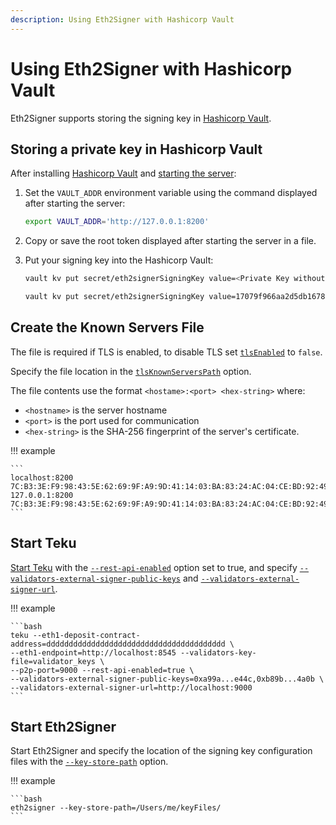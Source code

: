 ```yaml
---
description: Using Eth2Signer with Hashicorp Vault
---
```


# Using Eth2Signer with Hashicorp Vault

Eth2Signer supports storing the signing key in [Hashicorp Vault](https://www.hashicorp.com/products/vault/).


## Storing a private key in Hashicorp Vault

After installing [Hashicorp Vault](https://learn.hashicorp.com/vault/getting-started/install) and
[starting the server](https://learn.hashicorp.com/vault/getting-started/dev-server):

1. Set the `VAULT_ADDR` environment variable using the command displayed after starting the server:

    ```bash
    export VAULT_ADDR='http://127.0.0.1:8200'
    ```

1. Copy or save the root token displayed after starting the server in a file.

1. Put your signing key into the Hashicorp Vault:

    ```bash tab="Command"
    vault kv put secret/eth2signerSigningKey value=<Private Key without 0x prefix>
    ```

    ```bash tab="Example"
    vault kv put secret/eth2signerSigningKey value=17079f966aa2d5db1678ed32467165bbbd640868e7371ade8d5812ea856d2bbf
    ```

## Create the Known Servers File

The file is required if TLS is enabled, to disable TLS set [`tlsEnabled`](../../Reference/Key-Configuration-Files.md#hashicorp-vault)
to `false`. 

Specify the file location in the [`tlsKnownServersPath`](../../Reference/Key-Configuration-Files.md#hashicorp-vault)
option.

The file contents use the format `<hostame>:<port> <hex-string>` where:

* `<hostname>` is the server hostname
* `<port>` is the port used for communication
* `<hex-string>` is the SHA-256 fingerprint of the server's certificate.

!!! example

    ```
    localhost:8200 7C:B3:3E:F9:98:43:5E:62:69:9F:A9:9D:41:14:03:BA:83:24:AC:04:CE:BD:92:49:1B:8D:B2:A4:86:39:4C:BB
    127.0.0.1:8200 7C:B3:3E:F9:98:43:5E:62:69:9F:A9:9D:41:14:03:BA:83:24:AC:04:CE:BD:92:49:1B:8D:B2:A4:86:39:4C:BB
    ```

## Start Teku

[Start Teku] with the [`--rest-api-enabled`](https://docs.teku.pegasys.tech/en/latest/Reference/CLI/CLI-Syntax/#rest-api-enabled)
option set to true, and specify
[`--validators-external-signer-public-keys`](https://docs.teku.pegasys.tech/en/latest/Reference/CLI/CLI-Syntax/#validators-external-signer-public-keys)
and [`--validators-external-signer-url`](https://docs.teku.pegasys.tech/en/latest/Reference/CLI/CLI-Syntax/#validators-external-signer-url).

!!! example

    ```bash
    teku --eth1-deposit-contract-address=dddddddddddddddddddddddddddddddddddddddd \
    --eth1-endpoint=http://localhost:8545 --validators-key-file=validator_keys \
    --p2p-port=9000 --rest-api-enabled=true \
    --validators-external-signer-public-keys=0xa99a...e44c,0xb89b...4a0b \
    --validators-external-signer-url=http://localhost:9000
    ```

## Start Eth2Signer

Start Eth2Signer and specify the location of the signing key configuration files
with the [`--key-store-path`](../../Reference/CLI/CLI-Syntax.md#key-store-path) option.

!!! example

    ```bash
    eth2signer --key-store-path=/Users/me/keyFiles/
    ```

<!-- Links -->
[Start Teku]: https://docs.teku.pegasys.tech/en/latest/HowTo/Get-Started/Register-Validators/#start-teku